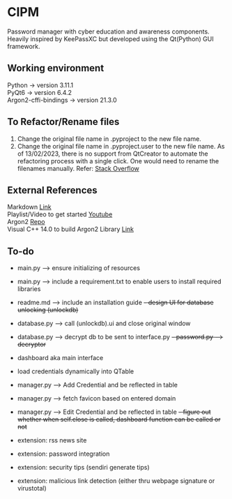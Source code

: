 # CIPM
Password manager with cyber education and awareness components. Heavily inspired by KeePassXC but developed using the Qt(Python) GUI framework.


## Working environment
Python -> version 3.11.1 
<br>PyQt6 -> version 6.4.2
<br>Argon2-cffi-bindings -> version 21.3.0


## To Refactor/Rename files
1. Change the original file name in <projectname>.pyproject to the new file name.
2. Change the original file name in <projectname>.pyproject.user to the new file name.
As of 13/02/2023, there is no support from QtCreator to automate the refactoring process with a single click. One would need to rename the filenames manually. Refer:
[Stack Overflow](https://stackoverflow.com/questions/5528134/how-can-files-and-classes-be-renamed-in-qt-creator)


## External References
Markdown [Link](https://www.markdownguide.org/cheat-sheet/)
<br>Playlist/Video to get started [Youtube](https://www.youtube.com/playlist?list=PL3JVwFmb_BnSOj_OtnKlsc2c7Jcs6boyB)
<br>Argon2 [Repo](https://github.com/p-h-c/phc-winner-argon2#bindings)
<br> Visual C++ 14.0 to build Argon2 Library [Link](https://answers.microsoft.com/en-us/windows/forum/all/microsoft-visual-c-140/6f0726e2-6c32-4719-9fe5-aa68b5ad8e6d)

## To-do
- main.py --> ensure initializing of resources 
- main.py --> include a requirement.txt to enable users to install required libraries
- readme.md --> include an installation guide
~~- design UI for database unlocking (unlockdb)~~
- database.py --> call (unlockdb).ui and close original window
- database.py --> decrypt db to be sent to interface.py 
~~- password.py --> decryptor~~
- dashboard aka main interface
- load credentials dynamically into QTable
- manager.py --> Add Credential and be reflected in table
- manager.py --> fetch favicon based on entered domain
- manager.py --> Edit Credential and be reflected in table
~~- figure out whether when self.close is called, dashboard function can be called or not~~

- extension: rss news site
- extension: password integration
- extension: security tips (sendiri generate tips)
- extension: malicious link detection (either thru webpage signature or virustotal)